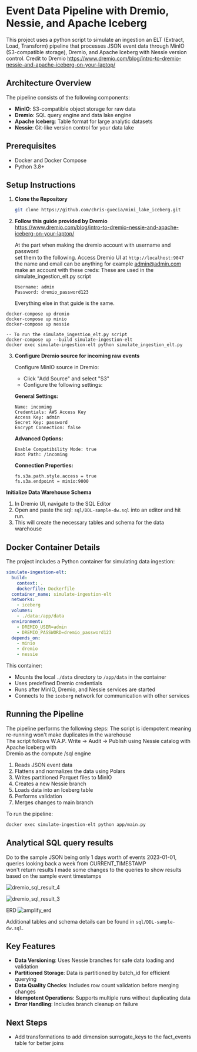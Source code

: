 # Event Data Pipeline with Dremio, Nessie, and Apache Iceberg

This project uses a python script to simulate an ingestion an ELT (Extract, Load, Transform) pipeline that processes JSON event data through MinIO (S3-compatible storage), Dremio, and Apache Iceberg with Nessie version control.
Credit to Dremio 
https://www.dremio.com/blog/intro-to-dremio-nessie-and-apache-iceberg-on-your-laptop/
## Architecture Overview

The pipeline consists of the following components:
- **MinIO**: S3-compatible object storage for raw data
- **Dremio**: SQL query engine and data lake engine
- **Apache Iceberg**: Table format for large analytic datasets
- **Nessie**: Git-like version control for your data lake

## Prerequisites

- Docker and Docker Compose
- Python 3.8+

## Setup Instructions

1. **Clone the Repository**
   ```bash
   git clone https://github.com/chris-guecia/mini_lake_iceberg.git
   ```

2. **Follow this guide provided by Dremio**  
   https://www.dremio.com/blog/intro-to-dremio-nessie-and-apache-iceberg-on-your-laptop/
   
   At the part when making the dremio account with username and password  
   set them to the following.
   Access Dremio UI at `http://localhost:9047`
   the name and email can be anything for example admin@admin.com
   make an account with these creds: These are used in the simulate_ingestion_elt.py script
      ```
      Username: admin
      Password: dremio_password123
      ```
   Everything else in that guide is the same.
```
docker-compose up dremio
docker-compose up minio
docker-compose up nessie

-- To run the simulate_ingestion_elt.py script 
docker-compose up --build simulate-ingestion-elt 
docker exec simulate-ingestion-elt python simulate_ingestion_elt.py 
```
3. **Configure Dremio source for incoming raw events**

   Configure MinIO source in Dremio:
      - Click "Add Source" and select "S3"
      - Configure the following settings:

      **General Settings:**
      ```
      Name: incoming
      Credentials: AWS Access Key
      Access Key: admin
      Secret Key: password
      Encrypt Connection: false
      ```

      **Advanced Options:**
      ```
      Enable Compatibility Mode: true
      Root Path: /incoming
      ```

      **Connection Properties:**
      ```
      fs.s3a.path.style.access = true
      fs.s3a.endpoint = minio:9000
      ```


 **Initialize Data Warehouse Schema**
   1. In Dremio UI, navigate to the SQL Editor
   2. Open and paste the sql: `sql/DDL-sample-dw.sql` into an editor and hit run.
   3. This will create the necessary tables and schema for the data warehouse

## Docker Container Details

The project includes a Python container for simulating data ingestion:

```yaml
simulate-ingestion-elt:
  build:
    context: .
    dockerfile: Dockerfile
  container_name: simulate-ingestion-elt
  networks:
    - iceberg
  volumes:
    - ./data:/app/data
  environment:
    - DREMIO_USER=admin
    - DREMIO_PASSWORD=dremio_password123
  depends_on:
    - minio
    - dremio
    - nessie
```

This container:
- Mounts the local `./data` directory to `/app/data` in the container
- Uses predefined Dremio credentials
- Runs after MinIO, Dremio, and Nessie services are started
- Connects to the `iceberg` network for communication with other services

## Running the Pipeline

The pipeline performs the following steps:
The script is idempotent meaning re-running won't make duplicates in the warehouse  
The script follows W.A.P. Write -> Audit -> Publish using Nessie catalog with Apache Iceberg with  
Dremio as the compute /sql engine 
1. Reads JSON event data
2. Flattens and normalizes the data using Polars
3. Writes partitioned Parquet files to MinIO
4. Creates a new Nessie branch
5. Loads data into an Iceberg table
6. Performs validation
7. Merges changes to main branch

To run the pipeline:
```bash
docker exec simulate-ingestion-elt python app/main.py
```

## Analytical SQL query results
Do to the sample JSON being only 1 days worth of events 2023-01-01, queries looking back a week from CURRENT_TIMESTAMP   
won't return results I made some changes to the queries to show results based on the sample event timestamps

![dremio_sql_result_4](https://github.com/user-attachments/assets/b22de3ff-f8dc-4103-83b3-130f965852d2)

![dremio_sql_result_3](https://github.com/user-attachments/assets/e3c0ab17-8a56-4099-a891-1b184a5030e1)

ERD
![amplify_erd](https://github.com/user-attachments/assets/58c19d5c-daff-4c8f-9944-8885a4b2068d)


Additional tables and schema details can be found in `sql/DDL-sample-dw.sql`.

## Key Features

- **Data Versioning**: Uses Nessie branches for safe data loading and validation
- **Partitioned Storage**: Data is partitioned by batch_id for efficient querying
- **Data Quality Checks**: Includes row count validation before merging changes
- **Idempotent Operations**: Supports multiple runs without duplicating data
- **Error Handling**: Includes branch cleanup on failure

## Next Steps
- Add transformations to add dimension surrogate_keys to the fact_events table for better joins 
